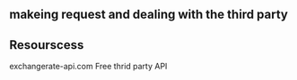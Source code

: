 ## makeing request and dealing with the third party

## Resourscess

exchangerate-api.com
Free thrid party API
